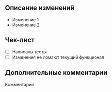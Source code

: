 ## Описание изменений
- Изменение 1
- Изменение 2

## Чек-лист
- [ ] Написаны тесты
- [ ] Изменения не ломают текущий функционал

## Дополнительные комментарии
Комментарий